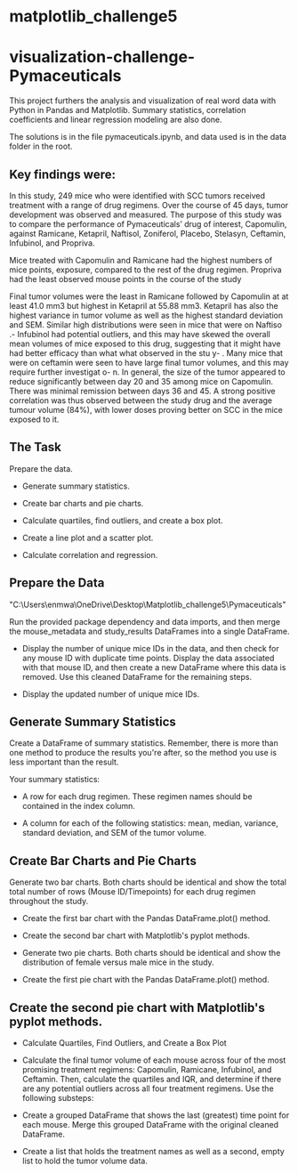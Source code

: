 # matplotlib_challenge5

# visualization-challenge-Pymaceuticals
This project furthers the analysis and visualization of real word data with Python in Pandas and Matplotlib. Summary statistics, correlation coefficients and linear regression modeling are also done.

The solutions is in the file pymaceuticals.ipynb, and data used is in the data folder in the root.

## Key findings were:

In this study, 249 mice who were identified with SCC tumors received treatment with a range of drug regimens. Over the course of 45 days, tumor development was observed and measured. The purpose of this study was to compare the performance of Pymaceuticals’ drug of interest, Capomulin, against Ramicane, Ketapril, Naftisol, Zoniferol, Placebo, Stelasyn, Ceftamin, Infubinol, and Propriva.

Mice treated with Capomulin and Ramicane had the highest numbers of mice points, exposure, compared to the rest of the drug regimen. Propriva had the least observed mouse points in the course of the study

Final tumor volumes were the least in Ramicane followed by Capomulin at at least 41.0 mm3 but highest in Ketapril at 55.88 mm3. Ketapril has also the highest variance in tumor volume as well as the highest standard deviation and SEM. Similar high distributions were seen in mice that were on Naftiso .-
Infubinol had potential outliers, and this may have skewed the overall mean volumes of mice exposed to this drug, suggesting that it might have had better efficacy than what what observed in the stu y- . Many mice that were on ceftamin were seen to have large final tumor volumes, and this may require further investigat o- n. In general, the size of the tumor appeared to reduce significantly between day 20 and 35 among mice on Capomulin. There was minimal remission between days 36 and 45. A strong positive correlation was thus observed between the study drug and the average tumour volume (84%), with lower doses proving better on SCC in the mice exposed to it.


## The Task

Prepare the data.

- Generate summary statistics.

- Create bar charts and pie charts.

- Calculate quartiles, find outliers, and create a box plot.

- Create a line plot and a scatter plot.

- Calculate correlation and regression.


## Prepare the Data
"C:\Users\enmwa\OneDrive\Desktop\Matplotlib_challenge5\Pymaceuticals"

Run the provided package dependency and data imports, and then merge the mouse_metadata and study_results DataFrames into a single DataFrame.

- Display the number of unique mice IDs in the data, and then check for any mouse ID with duplicate time points. Display the data associated with that mouse ID, and then create a new DataFrame where this data is removed. Use this cleaned DataFrame for the remaining steps.

- Display the updated number of unique mice IDs.

## Generate Summary Statistics
Create a DataFrame of summary statistics. Remember, there is more than one method to produce the results you're after, so the method you use is less important than the result.

Your summary statistics:

- A row for each drug regimen. These regimen names should be contained in the index column.

- A column for each of the following statistics: mean, median, variance, standard deviation, and SEM of the tumor volume.

## Create Bar Charts and Pie Charts
Generate two bar charts. Both charts should be identical and show the total total number of rows (Mouse ID/Timepoints) for each drug regimen throughout the study.

- Create the first bar chart with the Pandas DataFrame.plot() method.

- Create the second bar chart with Matplotlib's pyplot methods.

- Generate two pie charts. Both charts should be identical and show the distribution of female versus male mice in the study.

- Create the first pie chart with the Pandas DataFrame.plot() method.

## Create the second pie chart with Matplotlib's pyplot methods.

- Calculate Quartiles, Find Outliers, and Create a Box Plot
- Calculate the final tumor volume of each mouse across four of the most promising treatment regimens: Capomulin, Ramicane, Infubinol, and Ceftamin. Then, calculate the quartiles and IQR, and determine if there are any potential outliers across all four treatment regimens. Use the following substeps:

- Create a grouped DataFrame that shows the last (greatest) time point for each mouse. Merge this grouped DataFrame with the original cleaned DataFrame.

- Create a list that holds the treatment names as well as a second, empty list to hold the tumor volume data.
